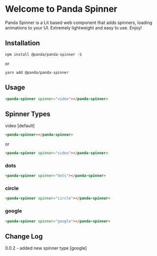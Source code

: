 # Welcome to Panda Spinner
Panda Spinner is a Lit based web component that adds spinners, loading animations to your UI. Extremely lightweight and easy to use.
Enjoy!

## Installation
```npm install @panda/panda-spinner -S```

or 

```yarn add @panda/panda-spinner```

## Usage

```html
<panda-spinner spinner="video"></panda-spinner>
```

## Spinner Types

video [default]
```html
<panda-spinner></panda-spinner>
```
or
```html
<panda-spinner spinner="video"></panda-spinner>
```

### dots

```html
<panda-spinner spinner="dots"></panda-spinner>
```

### circle
```html
<panda-spinner spinner="circle"></panda-spinner>
```

### google
```html
<panda-spinner spinner="google"></panda-spinner>
```


## Change Log

0.0.2 - added new spinner type [google]